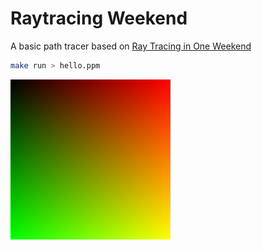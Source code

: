 # Raytracing Weekend
A basic path tracer based on [Ray Tracing in One Weekend](https://raytracing.github.io/)

```bash
make run > hello.ppm
```

![Initial image](./images/hello.png)
